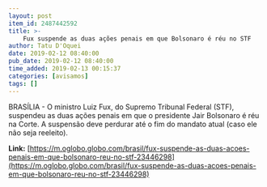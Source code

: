 ```yaml
---
layout: post
item_id: 2487442592
title: >-
    Fux suspende as duas ações penais em que Bolsonaro é réu no STF
author: Tatu D'Oquei
date: 2019-02-12 08:40:00
pub_date: 2019-02-12 08:40:00
time_added: 2019-02-13 00:15:37
categories: [avisamos]
tags: []
---
```


BRASÍLIA - O ministro Luiz Fux, do Supremo Tribunal Federal (STF), suspendeu as duas ações penais em que o presidente Jair Bolsonaro é réu na Corte. A suspensão deve perdurar até o fim do mandato atual (caso ele não seja reeleito).

**Link:** [https://m.oglobo.globo.com/brasil/fux-suspende-as-duas-acoes-penais-em-que-bolsonaro-reu-no-stf-23446298](https://m.oglobo.globo.com/brasil/fux-suspende-as-duas-acoes-penais-em-que-bolsonaro-reu-no-stf-23446298)

